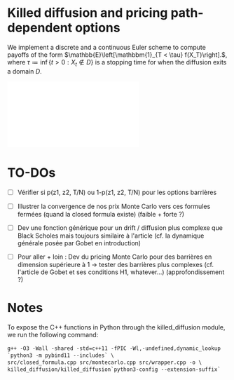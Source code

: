 # Killed diffusion and pricing path-dependent options

We implement a discrete and a continuous Euler scheme to compute payoffs of the form $\mathbb{E}\left[\mathbbm{1}_{T < \tau} f(X_T)\right].$, where $\tau \coloneqq \inf\{t > 0 : X_t \notin D\}$ is a stopping time for when the diffusion exits a domain $D$.

![Call up-and-out price under Black-Scholes](report/img/cuo_mc.pdf)

# TO-DOs

- [ ] Vérifier si p(z1, z2, T/N) ou 1-p(z1, z2, T/N) pour les options barrières
- [ ] Illustrer la convergence de nos prix Monte Carlo vers ces formules fermées (quand la closed formula existe) (faible + forte ?)
- [ ] Dev une fonction générique pour un drift / diffusion plus complexe que Black Scholes mais toujours similaire à l'article (cf. la dynamique générale posée par Gobet en introduction)
- [ ] Pour aller + loin : Dev du pricing Monte Carlo pour des barrières en dimension supérieure à 1 -> tester des barrières plus complexes (cf. l'article de Gobet et ses conditions H1, whatever...) (approfondissement ?)


# Notes

To expose the C++ functions in Python through the killed_diffusion module, we run the following command:

```console
g++ -O3 -Wall -shared -std=c++11 -fPIC -Wl,-undefined,dynamic_lookup `python3 -m pybind11 --includes` \
src/closed_formula.cpp src/montecarlo.cpp src/wrapper.cpp -o \
killed_diffusion/killed_diffusion`python3-config --extension-suffix`
```